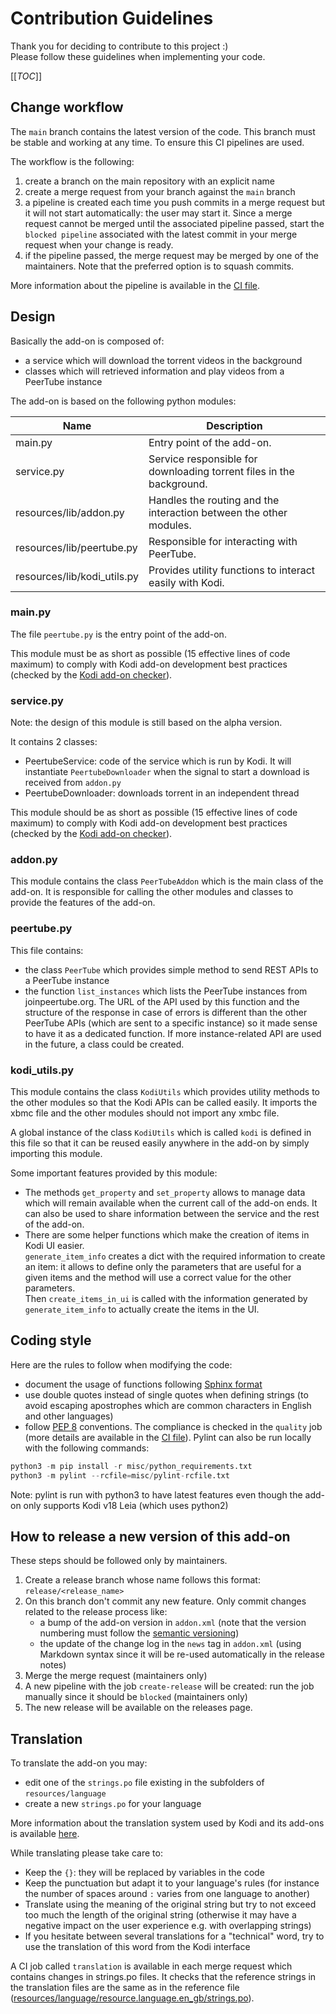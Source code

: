 # Contribution Guidelines

Thank you for deciding to contribute to this project :)  
Please follow these guidelines when implementing your code.

[[_TOC_]]

## Change workflow

The `main` branch contains the latest version of the code. This branch must be
stable and working at any time. To ensure this CI pipelines are used.

The workflow is the following:
1. create a branch on the main repository with an explicit name
1. create a merge request from your branch against the `main` branch
1. a pipeline is created each time you push commits in a merge request but it
   will not start automatically: the user may start it. Since a merge request
   cannot be merged until the associated pipeline passed, start the `blocked
   pipeline` associated with the latest commit in your merge request when your
   change is ready.
1. if the pipeline passed, the merge request may be merged by one of the
   maintainers. Note that the preferred option is to squash commits.

More information about the pipeline is available in the
[CI file](.gitlab-ci.yml).

## Design

Basically the add-on is composed of:
* a service which will download the torrent videos in the background
* classes which will retrieved information and play videos from a PeerTube
  instance

The add-on is based on the following python modules:

| Name | Description |
| ------ | ------ |
| main.py | Entry point of the add-on. |
| service.py | Service responsible for downloading torrent files in the background. |
| resources/lib/addon.py | Handles the routing and the interaction between the other modules. |
| resources/lib/peertube.py | Responsible for interacting with PeerTube. |
| resources/lib/kodi_utils.py | Provides utility functions to interact easily with Kodi. |

### main.py

The file `peertube.py` is the entry point of the add-on.

This module must be as short as possible (15 effective lines of code maximum)
to comply with Kodi add-on development best practices (checked by the
[Kodi add-on checker](https://github.com/xbmc/addon-check)).

### service.py

Note: the design of this module is still based on the alpha version.

It contains 2 classes:
* PeertubeService: code of the service which is run by Kodi. It will
  instantiate `PeertubeDownloader` when the signal to start a download is
  received from `addon.py`
* PeertubeDownloader: downloads torrent in an independent thread

This module should be as short as possible (15 effective lines of code maximum)
to comply with Kodi add-on development best practices (checked by the
[Kodi add-on checker](https://github.com/xbmc/addon-check)).

### addon.py

This module contains the class `PeerTubeAddon` which is the main class of the
add-on. It is responsible for calling the other modules and classes to provide
the features of the add-on.

### peertube.py

This file contains:
* the class `PeerTube` which provides simple method to send REST APIs to a
  PeerTube instance
* the function `list_instances` which lists the PeerTube instances from
  joinpeertube.org. The URL of the API used by this function and the structure
  of the response in case of errors is different than the other PeerTube APIs
  (which are sent to a specific instance) so it made sense to have it as a
  dedicated function. If more instance-related API are used in the future, a
  class could be created.

### kodi_utils.py

This module contains the class `KodiUtils` which provides utility methods
to the other modules so that the Kodi APIs can be called easily. It imports the
xbmc file and the other modules should not import any xmbc file.

A global instance of the class `KodiUtils` which is called `kodi` is defined in
this file so that it can be reused easily anywhere in the add-on by simply
importing this module.

Some important features provided by this module:
* The methods `get_property` and `set_property` allows to manage data which
  will remain available when the current call of the add-on ends. It can also
  be used to share information between the service and the rest of the add-on.
* There are some helper functions which make the creation of items in Kodi UI
  easier.  
  `generate_item_info` creates a dict with the required information to create
  an item: it allows to define only the parameters that are useful for a given
  items and the method will use a correct value for the other parameters.  
  Then `create_items_in_ui` is called with the information generated by
  `generate_item_info` to actually create the items in the UI.

## Coding style

Here are the rules to follow when modifying the code:
* document the usage of functions following [Sphinx
  format](https://www.sphinx-doc.org/en/master/usage/restructuredtext/domains.html#python-signatures)
* use double quotes instead of single quotes when defining strings (to avoid
  escaping apostrophes which are common characters in English and other
  languages)
* follow [PEP 8](https://www.python.org/dev/peps/pep-0008/) conventions. The
  compliance is checked in the `quality` job (more details are available in the
  [CI file](.gitlab-ci.yml)). Pylint can also be run locally with the
  following commands:

```python
python3 -m pip install -r misc/python_requirements.txt
python3 -m pylint --rcfile=misc/pylint-rcfile.txt
```

Note: pylint is run with python3 to have latest features even though the add-on
only supports Kodi v18 Leia (which uses python2)

## How to release a new version of this add-on

These steps should be followed only by maintainers.

1. Create a release branch whose name follows this format:
   `release/<release_name>`
2. On this branch don't commit any new feature. Only commit changes related to
   the release process like:
    - a bump of the add-on version in `addon.xml` (note that the version
      numbering must follow the [semantic versioning](https://semver.org/))
    - the update of the change log in the `news` tag in `addon.xml` (using
      Markdown syntax since it will be re-used automatically in the release
      notes)
3. Merge the merge request (maintainers only)
4. A new pipeline with the job `create-release` will be created: run the job
   manually since it should be `blocked` (maintainers only)
5. The new release will be available on the releases page.

## Translation

To translate the add-on you may:
* edit one of the `strings.po` file existing in the subfolders of
  `resources/language`
* create a new `strings.po` for your language

More information about the translation system used by Kodi and its add-ons is
available [here](https://kodi.wiki/view/Language_support).

While translating please take care to:
* Keep the `{}`: they will be replaced by variables in the code
* Keep the punctuation but adapt it to your language's rules (for instance the
  number of spaces around `:` varies from one language to another)
* Translate using the meaning of the original string but try to not exceed too
  much the length of the original string (otherwise it may have a negative
  impact on the user experience e.g. with overlapping strings)
* If you hesitate between several translations for a "technical" word, try to
  use the translation of this word from the Kodi interface

A CI job called `translation` is available in each merge request which contains
changes in strings.po files. It checks that the reference strings in the
translation files are the same as in the reference file
([resources/language/resource.language.en_gb/strings.po](./resources/language/resource.language.en_gb/strings.po)).

